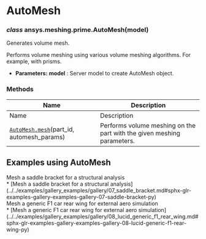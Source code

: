 # AutoMesh

<a id="ansys.meshing.prime.AutoMesh"></a>

### *class* ansys.meshing.prime.AutoMesh(model)

Generates volume mesh.

Performs volume meshing using various volume meshing algorithms.
For example, with prisms.

* **Parameters:**
  **model**
  : Server model to create AutoMesh object.

<!-- !! processed by numpydoc !! -->

### Methods

| Name | Description |
|-----------------------------------------------------------------------------------------------------------------------|--------------------------------------------------------------------------|
| Name | Description |
| [`AutoMesh.mesh`](ansys.meshing.prime.AutoMesh.mesh.md#ansys.meshing.prime.AutoMesh.mesh)(part_id, automesh_params)   | Performs volume meshing on the part with the given meshing parameters.   |

<a id="examples-using-automesh"></a>

## Examples using AutoMesh

<div class="sphx-glr-thumbnails">
<!-- thumbnail-parent-div-open --><div class="sphx-glr-thumbcontainer" tooltip="Summary: This example demonstrates how to mesh a thin solid with hexahedral and prism cells.">  <div class="sphx-glr-thumbnail-title">Mesh a saddle bracket for a structural analysis</div>
</div>
* [Mesh a saddle bracket for a structural analysis](../../examples/gallery_examples/gallery/07_saddle_bracket.md#sphx-glr-examples-gallery-examples-gallery-07-saddle-bracket-py)

<div class="sphx-glr-thumbcontainer" tooltip="Summary: This example demonstrates how to generate a mesh for a generic F1 rear wing STL file model.">  <div class="sphx-glr-thumbnail-title">Mesh a generic F1 car rear wing for external aero simulation</div>
</div>
* [Mesh a generic F1 car rear wing for external aero simulation](../../examples/gallery_examples/gallery/08_lucid_generic_f1_rear_wing.md#sphx-glr-examples-gallery-examples-gallery-08-lucid-generic-f1-rear-wing-py)

<!-- thumbnail-parent-div-close --></div>
<!-- vale on -->
